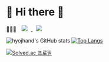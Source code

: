 <h1> 🌱 Hi there 👋 </h1>

🧑🏻‍💻 <a href="https://velog.io/@hyojhand" target="_blank">
    <img 
        src="http://img.shields.io/badge/-Velog-00ff80?style=flat&logo=Vector Logo Zone&link=https://velog.io/@hyojhand"
        style="height : auto; margin-left : 10px; margin-right : 10px;"/>
</a>
<a href="mailto:sonjw5128@gmail.com">
    <img src="https://img.shields.io/badge/Gmail-d14836?style=flat-square&logo=Gmail&logoColor=white&link=mailto:sonjw5128@gmail.com"
         style="height : auto; margin-left : 10px; margin-right : 10px;"/>
</a>

<!--
<a href="https://www.instagram.com/hyojhand/">
    <img 
        src="http://img.shields.io/badge/-Instagram-cc99ff?style=flat&logo=Instagram&link=https://www.instagram.com/hyojhand/"
        style="height : auto; margin-left : 10px; margin-right : 10px;"/>
</a>
-->

![hyojhand's GitHub stats](https://github-readme-stats.vercel.app/api?username=hyojhand&show_icons=true&theme=vue)
[![Top Langs](https://github-readme-stats.vercel.app/api/top-langs/?username=hyojhand&layout=compact&theme=vue&langs_count=4)](https://github.com/anuraghazra/github-readme-stats)

[![Solved.ac 프로필](http://mazassumnida.wtf/api/v2/generate_badge?boj=hyojhand)](https://solved.ac/hyojhand)


<!--
- 🔭 I’m currently working on ...
- 🌱 I’m currently learning ...
- 👯 I’m looking to collaborate on ...
- 🤔 I’m looking for help with ...
- 💬 Ask me about ...
- 📫 How to reach me: ...
- 😄 Pronouns: ...
- ⚡ Fun fact: ...
-->
